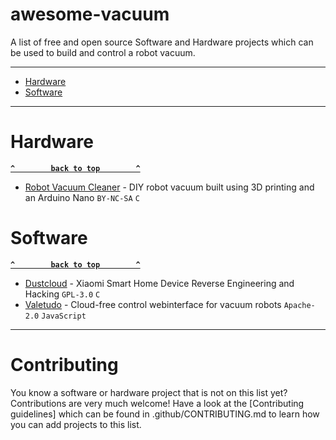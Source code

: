 # awesome-vacuum

A list of free and open source Software and Hardware projects which can be used to build and control a robot vacuum.

--------------------

- [Hardware](#hardware)
- [Software](#software)

--------------------

# Hardware

**[`^        back to top        ^`](#)**

- [Robot Vacuum Cleaner](https://www.myminifactory.com/object/3d-print-101108) - DIY robot vacuum built using 3D printing and an Arduino Nano `BY-NC-SA` `C`

# Software

**[`^        back to top        ^`](#)**

- [Dustcloud](https://github.com/dgiese/dustcloud) - Xiaomi Smart Home Device Reverse Engineering and Hacking `GPL-3.0` `C`
- [Valetudo](https://github.com/Hypfer/Valetudo) - Cloud-free control webinterface for vacuum robots `Apache-2.0` `JavaScript`

--------------------

# Contributing

You know a software or hardware project that is not on this list yet? Contributions are very much welcome! Have a look at the [Contributing guidelines] which can be found in .github/CONTRIBUTING.md to learn how you can add projects to this list.
